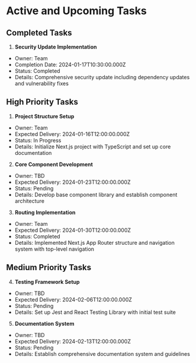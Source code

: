 # Active and Upcoming Tasks

## Completed Tasks

1. **Security Update Implementation**
- Owner: Team
- Completion Date: 2024-01-17T10:30:00.000Z
- Status: Completed
- Details: Comprehensive security update including dependency updates and vulnerability fixes

## High Priority Tasks

1. **Project Structure Setup**
- Owner: Team
- Expected Delivery: 2024-01-16T12:00:00.000Z
- Status: In Progress
- Details: Initialize Next.js project with TypeScript and set up core documentation

2. **Core Component Development**
- Owner: TBD
- Expected Delivery: 2024-01-23T12:00:00.000Z
- Status: Pending
- Details: Develop base component library and establish component architecture

3. **Routing Implementation**
- Owner: Team
- Expected Delivery: 2024-01-30T12:00:00.000Z
- Status: Completed
- Details: Implemented Next.js App Router structure and navigation system with top-level navigation

## Medium Priority Tasks

4. **Testing Framework Setup**
- Owner: TBD
- Expected Delivery: 2024-02-06T12:00:00.000Z
- Status: Pending
- Details: Set up Jest and React Testing Library with initial test suite

5. **Documentation System**
- Owner: TBD
- Expected Delivery: 2024-02-13T12:00:00.000Z
- Status: Pending
- Details: Establish comprehensive documentation system and guidelines

